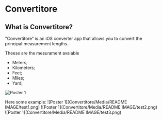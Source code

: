 #  Convertitore

## What is Convertitore? 
"Convertitore" is an iOS converter app that allows you to convert the principal measurement lengths.

Theese are the mesurament avaiable
- Meters;
- Kilometers;
- Feet;
- Miles;
- Yard;

![Poster 1](Convertitore/Media/README20%IMAGE/pickerLengths.png)

Here some example:
![Poster 1](Convertitore/Media/README IMAGE/test1.png)
![Poster 1](Convertitore/Media/README IMAGE/test2.png)
![Poster 1](Convertitore/Media/README IMAGE/test3.png)
